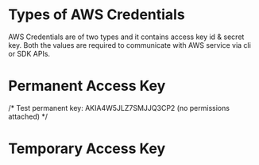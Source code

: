 # Types of AWS Credentials

AWS Credentials are of two types and it contains access key id & secret key. Both the values are required to communicate with AWS service via cli or SDK APIs.



# Permanent Access Key

/* Test permanent key: AKIA4W5JLZ7SMJJQ3CP2 (no permissions attached) */ 
# Temporary Access Key
